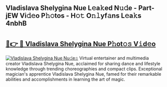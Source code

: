 ## Vladislava Shelygina Nue L𝚎a𝚔ed N𝚞𝚍e - Part-jEW Vi𝚍𝚎o P𝚑𝚘tos - H𝚘𝚝 O𝚗𝚕yf𝚊ns L𝚎a𝚔s 4nbhB

# <h2><a href="http://kf3nj1o.oniu.top/?m=Vladislava+Shelygina+Nue">🔗👉 🔴 Vladislava Shelygina Nue P𝚑ot𝚘𝚜 V𝚒d𝚎o</a></h2>

[![Vladislava Shelygina Nue Nu𝚍e𝚜](https://i.imgur.com/0qMVB7G.gif)](http://kf3nj1o.oniu.top/?m=Vladislava+Shelygina+Nue)
Virtual entertainer and multimedia creator Vladislava Shelygina Nue, acclaimed for sharing dance and lifestyle knowledge through trending choreographies and compact clips. Exceptional magician's apprentice Vladislava Shelygina Nue, famed for their remarkable abilities and accomplishments in learning the art of magic.  
